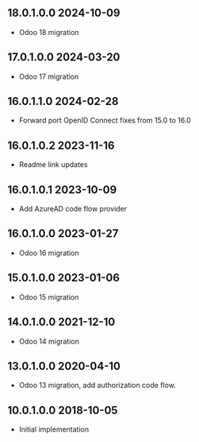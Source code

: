## 18.0.1.0.0 2024-10-09

- Odoo 18 migration

## 17.0.1.0.0 2024-03-20

- Odoo 17 migration

## 16.0.1.1.0 2024-02-28

- Forward port OpenID Connect fixes from 15.0 to 16.0

## 16.0.1.0.2 2023-11-16

- Readme link updates

## 16.0.1.0.1 2023-10-09

- Add AzureAD code flow provider

## 16.0.1.0.0 2023-01-27

- Odoo 16 migration

## 15.0.1.0.0 2023-01-06

- Odoo 15 migration

## 14.0.1.0.0 2021-12-10

- Odoo 14 migration

## 13.0.1.0.0 2020-04-10

- Odoo 13 migration, add authorization code flow.

## 10.0.1.0.0 2018-10-05

- Initial implementation
